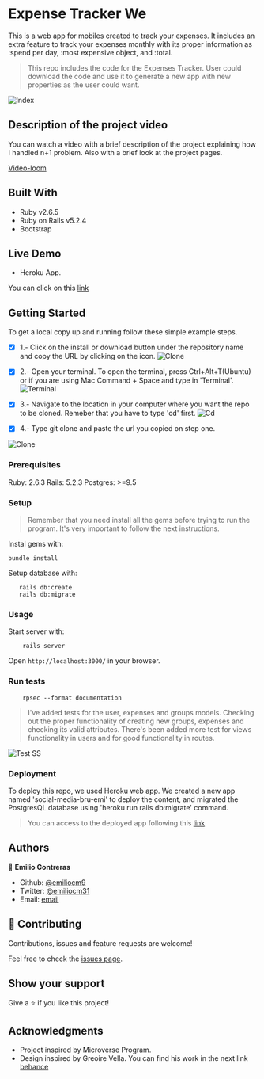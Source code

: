 # Expense Tracker We

This is a web app for mobiles created to track your expenses. It includes an extra feature to track your expenses monthly with its proper information as :spend per day, :most expensive object, and :total. 

> This repo includes the code for the Expenses Tracker. User could download the code and use it to generate a new app with new properties as the user could want.

![Index](./app/assets/images/Index.png)

## Description of the project video
You can watch a video with a brief description of the project explaining how I handled n+1 problem. Also with a brief look at the project pages.

[Video-loom](https://www.loom.com/share/9fe68b9e91ac41558ee5e1cf52d47662)

## Built With

- Ruby v2.6.5
- Ruby on Rails v5.2.4
- Bootstrap

## Live Demo

- Heroku App.

You can click on this [link](https://expense-tracker-emi.herokuapp.com/)


## Getting Started

To get a local copy up and running follow these simple example steps.

-[x] 1.- Click on the install or download button under the repository name and copy the URL by clicking on the icon.
![Clone](./app/assets/images/first_instruction.png)

-[x] 2.- Open your terminal. To open the terminal, press Ctrl+Alt+T(Ubuntu) or if you are using Mac Command + Space and type in 'Terminal'.
![Terminal](./app/assets/images/terminal_open.png)

-[x] 3.- Navigate to the location in your computer where you want the repo to be cloned. Remeber that you have to type 'cd' first.
![Cd](./app/assets/images/cdirectorie.png)

-[x] 4.- Type git clone and paste the url you copied on step one.

![Clone](./app/assets/images/git_clone_better.png)

### Prerequisites

Ruby: 2.6.3
Rails: 5.2.3
Postgres: >=9.5

### Setup

> Remember that you need install all the gems before trying to run the program. It's very important to follow the next instructions.

Instal gems with:

```
bundle install
```

Setup database with:

```
   rails db:create
   rails db:migrate
```

### Usage

Start server with:

```
    rails server
```

Open `http://localhost:3000/` in your browser.

### Run tests

```
    rpsec --format documentation
```

> I've added tests for the user, expenses and groups models. Checking out the proper functionality of creating new groups, expenses and checking its valid attributes. There's been added more test for views functionality in users and for good functionality in routes.

![Test SS](./app/assets/images/Testss.png)

### Deployment

To deploy this repo, we used Heroku web app. We created a new app named 'social-media-bru-emi' to deploy the content, and migrated the PostgresQL database using 'heroku run rails db:migrate' command.

> You can access to the deployed app following this [link](https://expense-tracker-emi.herokuapp.com/)

## Authors

👤 **Emilio Contreras**

- Github: [@emiliocm9](https://github.com/emiliocm9)
- Twitter: [@emiliocm31](https://twitter.com/emiliocm31)
- Email: [email](emilio.contreras97@gmail.com)

## 🤝 Contributing

Contributions, issues and feature requests are welcome!

Feel free to check the [issues page](issues/).

## Show your support

Give a ⭐️ if you like this project!

## Acknowledgments

- Project inspired by Microverse Program.
- Design inspired by Greoire Vella. You can find his work in the next link
[behance](https://www.behance.net/gallery/19759151/Snapscan-iOs-design-and-branding?tracking_source=)
